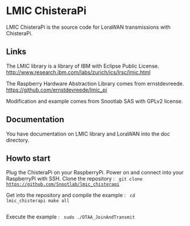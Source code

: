 LMIC ChisteraPi
=============

LMIC ChisteraPi is the source code for LoraWAN transmissions with ChisteraPi.

Links
-------
The LMIC library is a library of IBM with Eclipse Public License.
http://www.research.ibm.com/labs/zurich/ics/lrsc/lmic.html

The Raspberry Hardware Abstraction Library comes from ernstdevreede.
https://github.com/ernstdevreede/lmic_pi

Modification and example comes from Snootlab SAS with GPLv2 license.

Documentation
---------------------
You have documentation on LMIC library and LoraWAN into the doc directory.

Howto start
------------------
Plug the ChisteraPi on your RaspberryPi.
Power on and connect into your RaspberryPi with SSH.
Clone the repository :
<code>
	git clone https://github.com/Snootlab/lmic_chisterapi
</code>

Get into the repository and compile the example :
<code>
	cd lmic_chisterapi
	make all	
</code>

Execute the example :
<code>
	sudo ./OTAA_JoinAndTransmit
</code>

